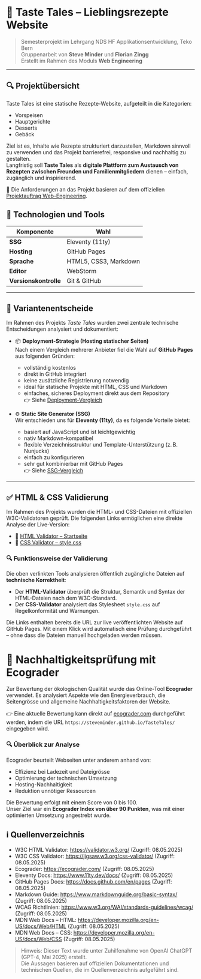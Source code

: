 # 🍴 Taste Tales – Lieblingsrezepte Website

> Semesterprojekt im Lehrgang NDS HF Applikationsentwicklung, Teko Bern  
> Gruppenarbeit von **Steve Minder** und **Florian Zingg**  
> Erstellt im Rahmen des Moduls **Web Engineering**

---

## 🔍 Projektübersicht

Taste Tales ist eine statische Rezepte-Website, aufgeteilt in die Kategorien:
- Vorspeisen
- Hauptgerichte
- Desserts
- Gebäck

Ziel ist es, Inhalte wie Rezepte strukturiert darzustellen, Markdown sinnvoll zu verwenden und das Projekt barrierefrei, responsive und nachhaltig zu gestalten.  
Langfristig soll **Taste Tales** als **digitale Plattform zum Austausch von Rezepten zwischen Freunden und Familienmitgliedern** dienen – einfach, zugänglich und inspirierend.

📄 Die Anforderungen an das Projekt basieren auf dem offiziellen [Projektauftrag Web-Engineering](./Projektauftrag.md).

## 🧭 Technologien und Tools

| Komponente         | Wahl                                    |
|--------------------|-----------------------------------------|
| **SSG**            | Eleventy (11ty)                         |
| **Hosting**        | GitHub Pages                            |
| **Sprache**        | HTML5, CSS3, Markdown                   |
| **Editor**         | WebStorm                                |
| **Versionskontrolle** | Git & GitHub                         |

---

## 🔎 Variantenentscheide

Im Rahmen des Projekts *Taste Tales* wurden zwei zentrale technische Entscheidungen analysiert und dokumentiert:

- 📦 **Deployment-Strategie (Hosting statischer Seiten)**  
  Nach einem Vergleich mehrerer Anbieter fiel die Wahl auf **GitHub Pages** aus folgenden Gründen:
    - vollständig kostenlos
    - direkt in GitHub integriert
    - keine zusätzliche Registrierung notwendig
    - ideal für statische Projekte mit HTML, CSS und Markdown
    - einfaches, sicheres Deployment direkt aus dem Repository  
      👉 Siehe [Deployment-Vergleich](./Deployment.md)

- ⚙️ **Static Site Generator (SSG)**  
  Wir entschieden uns für **Eleventy (11ty)**, da es folgende Vorteile bietet:
    - basiert auf JavaScript und ist leichtgewichtig
    - nativ Markdown-kompatibel
    - flexible Verzeichnisstruktur und Template-Unterstützung (z. B. Nunjucks)
    - einfach zu konfigurieren
    - sehr gut kombinierbar mit GitHub Pages  
      👉 Siehe [SSG-Vergleich](./StaticSiteGenerator.md)

---

## ✅ HTML & CSS Validierung

Im Rahmen des Projekts wurden die HTML- und CSS-Dateien mit offiziellen W3C-Validatoren geprüft. Die folgenden Links ermöglichen eine direkte Analyse der Live-Version:

- 🔗 [HTML Validator – Startseite](https://validator.w3.org/nu/?doc=https%3A%2F%2Fsteveminder.github.io%2FTasteTales%2F)
- 🔗 [CSS Validator – style.css](https://jigsaw.w3.org/css-validator/validator?uri=https%3A%2F%2Fsteveminder.github.io%2FTasteTales%2Fcss%2Fstyle.css&profile=css3svg&usermedium=all&warning=1&vextwarning=&lang=de)

### 🔍 Funktionsweise der Validierung

Die oben verlinkten Tools analysieren öffentlich zugängliche Dateien auf **technische Korrektheit**:

- Der **HTML-Validator** überprüft die Struktur, Semantik und Syntax der HTML-Dateien nach dem W3C-Standard.
- Der **CSS-Validator** analysiert das Stylesheet `style.css` auf Regelkonformität und Warnungen.

Die Links enthalten bereits die URL zur live veröffentlichten Website auf GitHub Pages. Mit einem Klick wird automatisch eine Prüfung durchgeführt – ohne dass die Dateien manuell hochgeladen werden müssen.

# 🌱 Nachhaltigkeitsprüfung mit Ecograder

Zur Bewertung der ökologischen Qualität wurde das Online-Tool **Ecograder** verwendet. Es analysiert Aspekte wie den Energieverbrauch, die Seitengrösse und allgemeine Nachhaltigkeitsfaktoren der Website.

👉 Eine aktuelle Bewertung kann direkt auf [ecograder.com](https://ecograder.com) durchgeführt werden, indem die URL `https://steveminder.github.io/TasteTales/` eingegeben wird.

### 🔍 Überblick zur Analyse

Ecograder beurteilt Webseiten unter anderem anhand von:

- Effizienz bei Ladezeit und Dateigrösse
- Optimierung der technischen Umsetzung
- Hosting-Nachhaltigkeit
- Reduktion unnötiger Ressourcen

Die Bewertung erfolgt mit einem Score von 0 bis 100.  
Unser Ziel war ein **Ecograder Index von über 90 Punkten**, was mit einer optimierten Umsetzung angestrebt wurde.

## ℹ️ Quellenverzeichnis

- W3C HTML Validator: https://validator.w3.org/ (Zugriff: 08.05.2025)
- W3C CSS Validator: https://jigsaw.w3.org/css-validator/ (Zugriff: 08.05.2025)
- Ecograder: https://ecograder.com/ (Zugriff: 08.05.2025)
- Eleventy Docs: https://www.11ty.dev/docs/ (Zugriff: 08.05.2025)
- GitHub Pages Docs: https://docs.github.com/en/pages (Zugriff: 08.05.2025)
- Markdown Guide: https://www.markdownguide.org/basic-syntax/ (Zugriff: 08.05.2025)
- WCAG Richtlinien: https://www.w3.org/WAI/standards-guidelines/wcag/ (Zugriff: 08.05.2025)
- MDN Web Docs – HTML: https://developer.mozilla.org/en-US/docs/Web/HTML (Zugriff: 08.05.2025)
- MDN Web Docs – CSS: https://developer.mozilla.org/en-US/docs/Web/CSS (Zugriff: 08.05.2025)

> Hinweis: Dieser Text wurde unter Zuhilfenahme von OpenAI ChatGPT (GPT-4, Mai 2025) erstellt.  
> Die Aussagen basieren auf offiziellen Dokumentationen und technischen Quellen, die im Quellenverzeichnis aufgeführt sind.